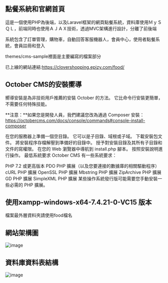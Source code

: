 ## 點餐系統和官網首頁

這是一個使用PHP為後端，以及Laravel框架的網頁點餐系統，資料庫使用ＭｙＳＱＬ，前端同時也使用ＡＪＡＸ技術，透過MVC架構進行設計，分離了前後端

系統包含了訂單管理，購物車，自動回答客服機器人，會員中心，使用者點餐系統，會員註冊和登入

themes/cms-sample裡面是主要編寫的檔案部分

已上線的網站連結:https://clovershopping.epizy.com/food/

## October CMS的安裝嚮導

嚮導安裝是為非技術用戶推薦的安裝 October 的方法。 它比命令行安裝更簡單，不需要任何特殊技能。

**注意：**如果您是開發人員，我們建議您改為通過 Composer 安裝：https://octobercms.com/docs/console/commands#console-install-composer

在您的服務器上準備一個空目錄。 它可以是子目錄、域根或子域。
下載安裝包文件。
將安裝程序存檔解壓到準備好的目錄中。
授予對安裝目錄及其所有子目錄和文件的寫權限。
在您的 Web 瀏覽器中導航到 install.php 腳本。
按照安裝說明進行操作。
最低系統要求
October CMS 有一些系統要求：

PHP 7.2 或更高版本
PDO PHP 擴展（以及您要連接的數據庫的相關驅動程序）
cURL PHP 擴展
OpenSSL PHP 擴展
Mbstring PHP 擴展
ZipArchive PHP 擴展
GD PHP 擴展
SimpleXML PHP 擴展
某些操作系統發行版可能需要您手動安裝一些必需的 PHP 擴展。

## 使用xampp-windows-x64-7.4.21-0-VC15 版本

檔案最外層資料夾請使用food檔名

## 網站架構圖

![image](https://i.imgur.com/dGt0EFh.jpeg)

## 資料庫資料表結構

![image](https://i.imgur.com/EeXezKy.jpeg)

